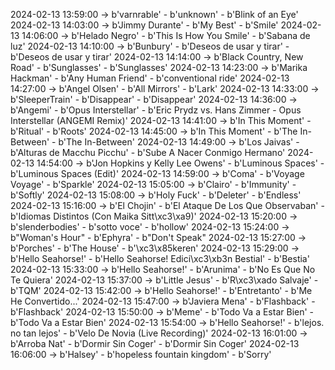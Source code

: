 2024-02-13 13:59:00 -> b'varnrable' - b'unknown' - b'Blink of an Eye'
2024-02-13 14:03:00 -> b'Jimmy Durante' - b'My Best' - b'Smile'
2024-02-13 14:06:00 -> b'Helado Negro' - b'This Is How You Smile' - b'Sabana de luz'
2024-02-13 14:10:00 -> b'Bunbury' - b'Deseos de usar y tirar' - b'Deseos de usar y tirar'
2024-02-13 14:14:00 -> b'Black Country, New Road' - b'Sunglasses' - b'Sunglasses'
2024-02-13 14:23:00 -> b'Marika Hackman' - b'Any Human Friend' - b'conventional ride'
2024-02-13 14:27:00 -> b'Angel Olsen' - b'All Mirrors' - b'Lark'
2024-02-13 14:33:00 -> b'SleeperTrain' - b'Disappear' - b'Disappear'
2024-02-13 14:36:00 -> b'Angemi' - b'Opus Interstellar' - b'Eric Prydz vs. Hans Zimmer - Opus Interstellar (ANGEMI Remix)'
2024-02-13 14:41:00 -> b'In This Moment' - b'Ritual' - b'Roots'
2024-02-13 14:45:00 -> b'In This Moment' - b'The In-Between' - b'The In-Between'
2024-02-13 14:49:00 -> b'Los Jaivas' - b'Alturas de Macchu Picchu' - b'Sube A Nacer Conmigo Hermano'
2024-02-13 14:54:00 -> b'Jon Hopkins y Kelly Lee Owens' - b'Luminous Spaces' - b'Luminous Spaces (Edit)'
2024-02-13 14:59:00 -> b'Coma' - b'Voyage Voyage' - b'Sparkle'
2024-02-13 15:05:00 -> b'Clairo' - b'Immunity' - b'Softly'
2024-02-13 15:08:00 -> b'Holy Fuck' - b'Deleter' - b'Endless'
2024-02-13 15:16:00 -> b'El Chojin' - b'El Ataque De Los Que Observaban' - b'Idiomas Distintos (Con Maika Sitt\xc3\xa9)'
2024-02-13 15:20:00 -> b'slenderbodies' - b'sotto voce' - b'hollow'
2024-02-13 15:24:00 -> b"Woman's Hour" - b'Ephyra' - b"Don't Speak"
2024-02-13 15:27:00 -> b'Porches' - b'The House' - b'\xc3\x85keren'
2024-02-13 15:29:00 -> b'Hello Seahorse!' - b'Hello Seahorse! Edici\xc3\xb3n Bestial' - b'Bestia'
2024-02-13 15:33:00 -> b'Hello Seahorse!' - b'Arunima' - b'No Es Que No Te Quiera'
2024-02-13 15:37:00 -> b'Little Jesus' - b'R\xc3\xado Salvaje' - b'TQM'
2024-02-13 15:42:00 -> b'Hello Seahorse!' - b'Entretanto' - b'Me He Convertido...'
2024-02-13 15:47:00 -> b'Javiera Mena' - b'Flashback' - b'Flashback'
2024-02-13 15:50:00 -> b'Meme' - b'Todo Va a Estar Bien' - b'Todo Va a Estar Bien'
2024-02-13 15:54:00 -> b'Hello Seahorse!' - b'lejos. no tan lejos' - b'Velo De Novia (Live Recording)'
2024-02-13 16:01:00 -> b'Arroba Nat' - b'Dormir Sin Coger' - b'Dormir Sin Coger'
2024-02-13 16:06:00 -> b'Halsey' - b'hopeless fountain kingdom' - b'Sorry'
